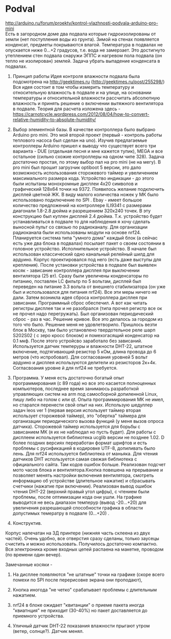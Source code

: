 # Podval
http://arduino.ru/forum/proekty/kontrol-vlazhnosti-podvala-arduino-pro-mini<br>
Есть в загородном доме два подвала которые гидроизолированы от земли (нет поступления воды из грунта). Зимой на стенах появляется конденсат, предметы покрываются влагой. Температура в подвалах не опускается ниже 0...+2 градусов, т.е. вода не замерзает. Это достигнуто утеплением стен подвала снаружи ЭППС и нагревом пола подвала (он тепло не изолирован) землей.
Задача убрать выпадение конденсата в подвалах.<br>

1. Принцип работы
Идея контроля влажности подвала была подсмотрена на http://geektimes.ru (http://geektimes.ru/post/255298/)
Вся идея состоит в том чтобы измерить температуру и относительную влажность в подвале и на улице, на основании температуры и относительной влажности рассчитать абсолютную влажность и принять решение о включении вытяжного вентилятора в подвале. Теория для расчета изложена здесь - https://carnotcycle.wordpress.com/2012/08/04/how-to-convert-relative-humidity-to-absolute-humidity/
2. Выбор элементной базы.
В качестве контроллера было выбрано Arduino pro mini.  Это мой второй проект (первый - контроль работы теплового насоса был сделан на uno). Изучив предлагаемые контроллеры Arduino  пришел к выводу что существует  всего три варианта - DUE (отдельная песня и мне кажется тупик),  MEGA и все остальное (сильно схожие контроллеры на одном чипе 328).  Задача достаточно простая, по этому выбор пал на pro mini (не на мегу).
В pro mini был прошит загрузчик optiboot 5 версии, это дало возможность использования сторожевого таймер и увеличением максимального размера кода.
Устройство индикации - до этого были испытаны монохромные дисплеи 4х20 символов и графический 128х64 точки на 9372. Появилось желание подключить  дисплей цветной ЖК. В виду малого количества ножек у МК было использовано подключение по SPI .  Ebay  - имеет большое количество предложений на контроллере ILI9341 с размерами диагонали 1.8-2.8 дюйма и разрешением 320х240 точек. В эту конструкцию был куплен дисплей 2.4 дюйма.
Т.к. устройство будет устанавливаться в подвале то для наблюдения я хочу сделать выносной пульт со связью по радиоканалу. Для организации радиоканала были использованы модули на основе nrf24. Планируется система типа "умного дома" каждый блок (а сейчас есть уже два блока в подвалах) посылает пакет о своем состоянии в головное устройство.
Исполнительное устройство. В начале был использован классический одно канальный релейный шилд для ардуино. Корпус проектировался под него (есть даже выступы для крепления). После установки устройства  в подвале был выявлен косяк - зависание контроллера дисплея при выключении вентилятора (25 вт). Сразу были увеличены конденсаторы по питанию, поставлен LC фильтр по 5 вольтам, дисплей был переведен на питание 3.3 вольта от внешнего стабилизатора (он уже был и использовался для питания nrf24). Все эти меры ничего не дали.
Затем возникла идея сброса контроллера дисплея при зависании. Программный сброс обеспечил. А вот как читать регистры дисплея так и не разобрался (типа прочел регистр все ок не прочел надо перегружать). Был организован периодический сброс - раз в час. Решение кривое. Все это делалось за городом из того что было. Решение меня не удовлетворило. Пришлось везти блок в Москву, там было установлено твердотельное реле шарп S202S02 ( с зеро кросс блоком) и помехогасящий конденсатор на 0.1 мкф. После этого устройсво заработало без зависаний.
Используется датчик темперуры и влажности DHT-22, штатное включение, подтягивающий резистор 5 кОм, длина провода до 6 метров (что испробовал).
Для согласования уровней 5 вольт ардуино и дисплея используются делители из резисторов 2к+4к. Согласвоания уровне й для nrf24 не требуется.

2. Программа.
У меня есть достаточно богатый опыт программирования (с 89 года) но все это касается полноценных компьютеров, последнее время занимаюсь разработкой управляющих систем на arm под самосборной допиленной Linux,  пишу либо на голом с или qt. Опыта программирования МК не имел, но старался перенести свой опыт на них.
Использую шедуллер задач leos ver 1 (первая версия использует таймер вторая использует сторожевой таймер), это "обертка" таймера для организации периодического вызова функций (у меня вызов опроса датчика).
Сторожевой таймер используется для борьбы с зависанием МК (я их не наблюдал но пусть будет).
Для работы с дисплеем используется библиотека ucglib версии не позднее 1.02. D более поздних версиях переработан формат шрифтов и есть проблемы с русификацией в кодировке UTF-8, допиливать было лень.
Для nrf24 используется библиотека от маньяка.
Для чтения датчиков DHT используется самая свежая библиотека с официального сайта. Там кодов ошибок больше.
Реализован подсчет мото часов блока и вентилятора.Кнопка повешена на прерывание и позволяет менять настройки включения вентилятора, смотреть информацию об устройстве (длительное нажатие) и сбрасывать счетчики (нажатие при включении).
Реализован вывод ошибок чтения DHT-22 (верхний правый угол цифры), с чтением были проблемы, после оптимизации кода они ушли.
На графике выводится не весь диапазон темперур (вывод -20...+20) для увеличения разрешающей способности графика в области допустимых темератру в подвале (0...+20) .
3. Конструктив.

Корпус напечатан на 3Д принтере (нижняя часть склеена из двух частей). Очень удобно, все отверстия сразу сделаны, только заусецы счистить и можно использовать. Получилось достаточно компактно. Вся электроника кроме входных цепей распаена на макетке, проводом (по времени один вечер).

Замечанные косяки -

1. На дисплее появляются "не штатные"  точки на графике (скоре всего помехи по SPI после перерисовке экрана они проподают),

2. Кнопка иногода "не четко" срабатывает проблемы с длительным нажатием.

3. nrf24 в блоке ожидает "квитанции" о приеме пакета иногда "квиатнция" не приходит (30-40%) но пакет доставляется до приемного устройства.

4. Уличный датчик DHT-22  показания влажности прыгают утром (ветер, солнце?). Датчик менял.